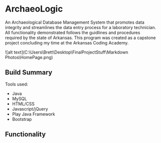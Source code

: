 # ArchaeoLogic
An Archaeological Database Management System that promotes data integrity and streamlines the data entry process for
a laboratory technician. All functionality demonstrated follows the guidlines and procedures required by the state of
Arkansas. This program was created as a capstone project concluding my time at the Arkansas Coding Academy.

![alt text](C:\Users\Brett\Desktop\FinalProjectStuff\Markdown Photos\HomePage.png)

## Build Summary
Tools used:
- Java
- MySQL
- HTML/CSS
- Javascript/jQuery
- Play Java Framework
- Bootstrap

## Functionality


